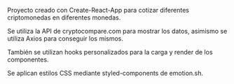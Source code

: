 Proyecto creado con Create-React-App para cotizar diferentes criptomonedas en diferentes monedas.

Se utiliza la API de cryptocompare.com para mostrar los datos, asimismo se utiliza Axios para conseguir los mismos.

También se utilizan hooks personalizados para la carga y render de los componentes.

Se aplican estilos CSS mediante styled-components de emotion.sh.
